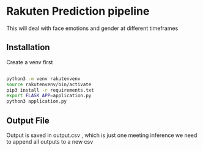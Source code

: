 # Rakuten Prediction pipeline

This will deal with face emotions and gender at different timeframes

## Installation

Create a venv first

```bash

python3 -m venv rakutenvenv
source rakutenvenv/bin/activate
pip3 install -r requirements.txt
export FLASK_APP=application.py
python3 application.py
```

## Output File 

Output is saved in output.csv , which is just one meeting inference we need to append all outputs to a new csv
